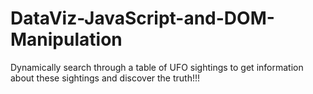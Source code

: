 # DataViz-JavaScript-and-DOM-Manipulation
Dynamically search through a table of UFO sightings to get information about these sightings and discover the truth!!!
